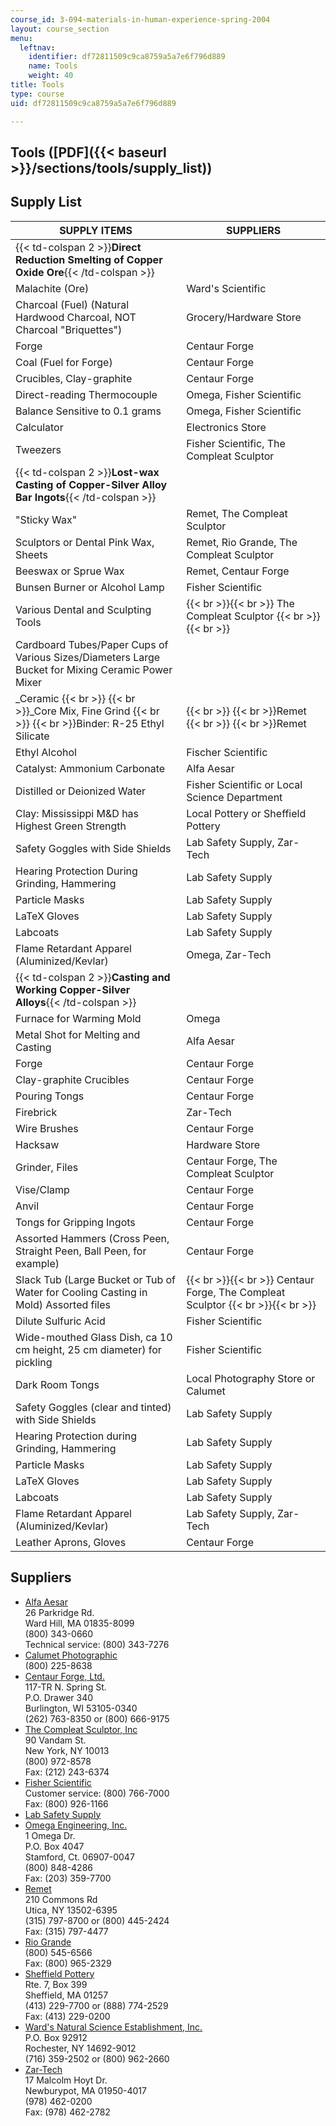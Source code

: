 ```yaml
---
course_id: 3-094-materials-in-human-experience-spring-2004
layout: course_section
menu:
  leftnav:
    identifier: df72811509c9ca8759a5a7e6f796d889
    name: Tools
    weight: 40
title: Tools
type: course
uid: df72811509c9ca8759a5a7e6f796d889

---
```


Tools ([PDF]({{< baseurl >}}/sections/tools/supply_list))
---------------------------------------------------------

Supply List
-----------

| SUPPLY ITEMS | SUPPLIERS |
| --- | --- |
| {{< td-colspan 2 >}}**Direct Reduction Smelting of Copper Oxide Ore**{{< /td-colspan >}} ||
| Malachite (Ore) | Ward's Scientific |
| Charcoal (Fuel) (Natural Hardwood Charcoal, NOT Charcoal "Briquettes") | Grocery/Hardware Store |
| Forge | Centaur Forge |
| Coal (Fuel for Forge) | Centaur Forge |
| Crucibles, Clay-graphite | Centaur Forge |
| Direct-reading Thermocouple | Omega, Fisher Scientific |
| Balance Sensitive to 0.1 grams | Omega, Fisher Scientific |
| Calculator | Electronics Store |
| Tweezers | Fisher Scientific, The Compleat Sculptor |
| {{< td-colspan 2 >}}**Lost-wax Casting of Copper-Silver Alloy Bar Ingots**{{< /td-colspan >}} ||
| "Sticky Wax" | Remet, The Compleat Sculptor |
| Sculptors or Dental Pink Wax, Sheets | Remet, Rio Grande, The Compleat Sculptor |
| Beeswax or Sprue Wax | Remet, Centaur Forge |
| Bunsen Burner or Alcohol Lamp | Fisher Scientific |
| Various Dental and Sculpting Tools |  {{< br >}}{{< br >}} The Compleat Sculptor {{< br >}}{{< br >}}  |
| Cardboard Tubes/Paper Cups of Various Sizes/Diameters Large Bucket for Mixing Ceramic Power Mixer | &nbsp; |
| _Ceramic  {{< br >}}  {{< br >}}_Core Mix, Fine Grind  {{< br >}}  {{< br >}}Binder: R-25 Ethyl Silicate |   {{< br >}}  {{< br >}}Remet  {{< br >}}  {{< br >}}Remet |
| Ethyl Alcohol | Fischer Scientific |
| Catalyst: Ammonium Carbonate | Alfa Aesar |
| Distilled or Deionized Water | Fisher Scientific or Local Science Department |
| Clay: Mississippi M&D has Highest Green Strength | Local Pottery or Sheffield Pottery |
| Safety Goggles with Side Shields | Lab Safety Supply, Zar-Tech |
| Hearing Protection During Grinding, Hammering | Lab Safety Supply |
| Particle Masks | Lab Safety Supply |
| LaTeX Gloves | Lab Safety Supply |
| Labcoats | Lab Safety Supply |
| Flame Retardant Apparel (Aluminized/Kevlar) | Omega, Zar-Tech |
| {{< td-colspan 2 >}}**Casting and Working Copper-Silver Alloys**{{< /td-colspan >}} ||
| Furnace for Warming Mold | Omega |
| Metal Shot for Melting and Casting | Alfa Aesar |
| Forge | Centaur Forge |
| Clay-graphite Crucibles | Centaur Forge |
| Pouring Tongs | Centaur Forge |
| Firebrick | Zar-Tech |
| Wire Brushes | Centaur Forge |
| Hacksaw | Hardware Store |
| Grinder, Files | Centaur Forge, The Compleat Sculptor |
| Vise/Clamp | Centaur Forge |
| Anvil | Centaur Forge |
| Tongs for Gripping Ingots | Centaur Forge |
| Assorted Hammers (Cross Peen, Straight Peen, Ball Peen, for example) | Centaur Forge |
| Slack Tub (Large Bucket or Tub of Water for Cooling Casting in Mold) Assorted files |  {{< br >}}{{< br >}} Centaur Forge, The Compleat Sculptor {{< br >}}{{< br >}}  |
| Dilute Sulfuric Acid | Fisher Scientific |
| Wide-mouthed Glass Dish, ca 10 cm height, 25 cm diameter) for pickling | Fisher Scientific |
| Dark Room Tongs | Local Photography Store or Calumet |
| Safety Goggles (clear and tinted) with Side Shields | Lab Safety Supply |
| Hearing Protection during Grinding, Hammering | Lab Safety Supply |
| Particle Masks | Lab Safety Supply |
| LaTeX Gloves | Lab Safety Supply |
| Labcoats | Lab Safety Supply |
| Flame Retardant Apparel (Aluminized/Kevlar) | Lab Safety Supply, Zar-Tech |
| Leather Aprons, Gloves | Centaur Forge 

Suppliers
---------

*   [Alfa Aesar](http://www.alfa.com)  
    26 Parkridge Rd.  
    Ward Hill, MA 01835-8099  
    (800) 343-0660  
    Technical service: (800) 343-7276
*   [Calumet Photographic](http://www.calumetphoto.com)  
    (800) 225-8638
*   [Centaur Forge, Ltd.](http://www.centaurforge.com)  
    117-TR N. Spring St.  
    P.O. Drawer 340  
    Burlington, WI 53105-0340  
    (262) 763-8350 or (800) 666-9175
*   [The Compleat Sculptor, Inc](http://www.sculpt.com)  
    90 Vandam St.  
    New York, NY 10013  
    (800) 972-8578  
    Fax: (212) 243-6374
*   [Fisher Scientific](http://www.fishersci.com)  
    Customer service: (800) 766-7000  
    Fax: (800) 926-1166
*   [Lab Safety Supply](http://www.labsafety.com)
*   [Omega Engineering, Inc.](http://www.omega.com)  
    1 Omega Dr.  
    P.O. Box 4047  
    Stamford, Ct. 06907-0047  
    (800) 848-4286  
    Fax: (203) 359-7700
*   [Remet](http://www.remet.com)  
    210 Commons Rd  
    Utica, NY 13502-6395  
    (315) 797-8700 or (800) 445-2424  
    Fax: (315) 797-4477
*   [Rio Grande](http://www.riogrande.com)  
    (800) 545-6566  
    Fax: (800) 965-2329
*   [Sheffield Pottery](http://www.sheffieldpottery.com)  
    Rte. 7, Box 399  
    Sheffield, MA 01257  
    (413) 229-7700 or (888) 774-2529  
    Fax: (413) 229-0200
*   [Ward's Natural Science Establishment, Inc.](http://www.wardsci.com)  
    P.O. Box 92912  
    Rochester, NY 14692-9012  
    (716) 359-2502 or (800) 962-2660
*   [Zar-Tech](http://www.zartech.co.uk/)  
    17 Malcolm Hoyt Dr.  
    Newburypot, MA 01950-4017  
    (978) 462-0200  
    Fax: (978) 462-2782